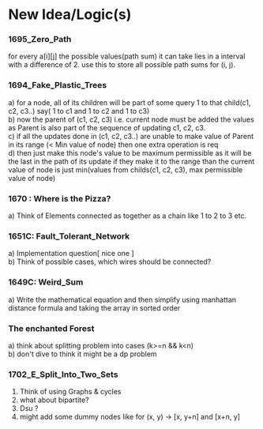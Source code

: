 # New Idea/Logic(s)

### 1695_Zero_Path
for every a[i][j] the possible values(path sum) it can take lies in a interval with a difference of 2.
use this to store all possible path sums for (i, j).

### 1694_Fake_Plastic_Trees
a) for a node, all of its children will be part of some query 1 to that child(c1, c2, c3..) say( 1 to c1 and 1 to c2 and 1 to c3) <br>
b) now the parent of (c1, c2, c3) i.e. current node must be added the values as Parent is also part of the sequence of updating c1, c2, c3.<br>
c) if all the updates done in (c1, c2, c3..) are unable to make value of Parent in its range (< Min value of node) then one extra operation is req<br>
d) then just make this node's value to be maximum permissible as it will be the last in the path of its update
if they make it to the range than the current value of node is just min(values from childs(c1, c2, c3), max permissible value of node)<br>

### 1670 : Where is the Pizza?
a) Think of Elements connected as together as a chain like 1 to 2 to 3 etc.<br>

### 1651C: Fault_Tolerant_Network
a) Implementation question[ nice one ]<br>
b) Think of possible cases, which wires should be connected?<br>

### 1649C: Weird_Sum
a) Write the mathematical equation and then simplify using manhattan distance formula and taking the array in sorted order<br>

### The enchanted Forest
a) think about splitting problem into cases (k>=n && k<n) <br>
b) don't dive to think it might be a dp problem<br>

### 1702_E_Split_Into_Two_Sets
1) Think of using Graphs & cycles <br>
2) what about bipartite?<br>
3) Dsu ?<br>
4) might add some dummy nodes like for (x, y) -> [x, y+n] and [x+n, y] <br>
